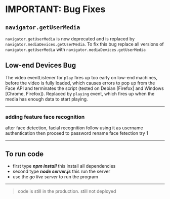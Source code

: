 # IMPORTANT: Bug Fixes

## `navigator.getUserMedia`

`navigator.getUserMedia` is now deprecated and is replaced by `navigator.mediaDevices.getUserMedia`. To fix this bug replace all versions of `navigator.getUserMedia` with `navigator.mediaDevices.getUserMedia`

## Low-end Devices Bug

The video eventListener for `play` fires up too early on low-end machines, before the video is fully loaded, which causes errors to pop up from the Face API and terminates the script (tested on Debian [Firefox] and Windows [Chrome, Firefox]). Replaced by `playing` event, which fires up when the media has enough data to start playing.

---

### adding feature face recognition

after face detection, facial recognition follow using it as username authentication then proceed to password
rename face fetection try 1

---

## To run code

- first type **_npm install_** this install all dependencies
- second type **_node server.js_** this run the server
- use the _go live server_ to run the program

---

> code is still in the production. still not deployed

